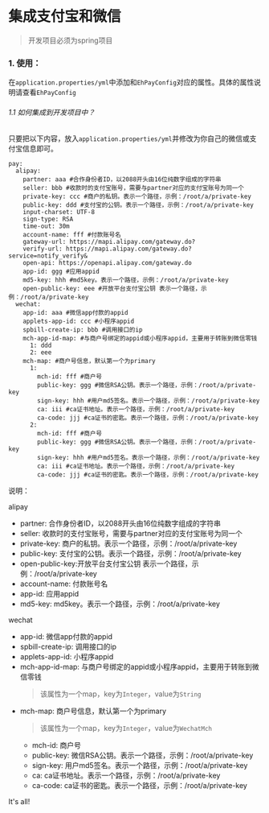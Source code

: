 # 集成支付宝和微信
> 开发项目必须为spring项目

### 1. 使用：
在`application.properties/yml`中添加和`EhPayConfig`对应的属性。具体的属性说明请查看`EhPayConfig`

###### 1.1 如何集成到开发项目中？
只要把以下内容，放入`application.properties/yml`并修改为你自己的微信或支付宝信息即可。
```
pay:
  alipay:
    partner: aaa #合作身份者ID，以2088开头由16位纯数字组成的字符串
    seller: bbb #收款时的支付宝账号，需要与partner对应的支付宝账号为同一个
    private-key: ccc #商户的私钥。表示一个路径，示例：/root/a/private-key
    public-key: ddd #支付宝的公钥。表示一个路径，示例：/root/a/private-key
    input-charset: UTF-8
    sign-type: RSA
    time-out: 30m
    account-name: fff #付款账号名
    gateway-url: https://mapi.alipay.com/gateway.do?
    verify-url: https://mapi.alipay.com/gateway.do?service=notify_verify&
    open-api: https://openapi.alipay.com/gateway.do
    app-id: ggg #应用appid
    md5-key: hhh #md5key。表示一个路径，示例：/root/a/private-key
    open-public-key: eee #开放平台支付宝公钥 表示一个路径，示例：/root/a/private-key
  wechat:
    app-id: aaa #微信app付款的appid
    applets-app-id: ccc #小程序appid
    spbill-create-ip: bbb #调用接口的ip
    mch-app-id-map: #与商户号绑定的appid或小程序appid，主要用于转账到微信零钱
      1: ddd
      2: eee
    mch-map: #商户号信息，默认第一个为primary
      1: 
        mch-id: fff #商户号
        public-key: ggg #微信RSA公钥。表示一个路径，示例：/root/a/private-key
        sign-key: hhh #用户md5签名。表示一个路径，示例：/root/a/private-key
        ca: iii #ca证书地址。表示一个路径，示例：/root/a/private-key
        ca-code: jjj #ca证书的密匙。表示一个路径，示例：/root/a/private-key
      2: 
        mch-id: fff #商户号
        public-key: ggg #微信RSA公钥。表示一个路径，示例：/root/a/private-key
        sign-key: hhh #用户md5签名。表示一个路径，示例：/root/a/private-key
        ca: iii #ca证书地址。表示一个路径，示例：/root/a/private-key
        ca-code: jjj #ca证书的密匙。表示一个路径，示例：/root/a/private-key
```
说明：

alipay
* partner: 合作身份者ID，以2088开头由16位纯数字组成的字符串
* seller: 收款时的支付宝账号，需要与partner对应的支付宝账号为同一个
* private-key: 商户的私钥。表示一个路径，示例：/root/a/private-key
* public-key: 支付宝的公钥。表示一个路径，示例：/root/a/private-key
* open-public-key:开放平台支付宝公钥 表示一个路径，示例：/root/a/private-key
* account-name: 付款账号名
* app-id: 应用appid
* md5-key: md5key。表示一个路径，示例：/root/a/private-key

wechat
* app-id: 微信app付款的appid
* spbill-create-ip: 调用接口的ip
* applets-app-id: 小程序appid
* mch-app-id-map: 与商户号绑定的appid或小程序appid，主要用于转账到微信零钱
  > 该属性为一个map，key为`Integer`，value为`String`
* mch-map: 商户号信息，默认第一个为primary
  > 该属性为一个map，key为`Integer`，value为`WechatMch`
   *  mch-id: 商户号
   *  public-key: 微信RSA公钥。表示一个路径，示例：/root/a/private-key
   *  sign-key: 用户md5签名。表示一个路径，示例：/root/a/private-key
   *  ca: ca证书地址。表示一个路径，示例：/root/a/private-key
   *  ca-code: ca证书的密匙。表示一个路径，示例：/root/a/private-key
        
It's all!
